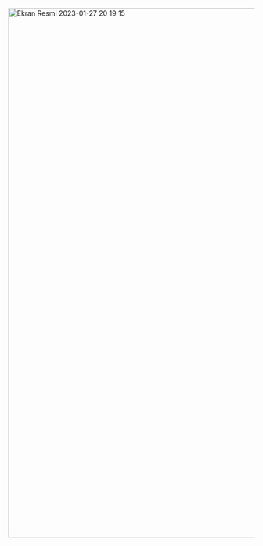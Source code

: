<img width="1080" alt="Ekran Resmi 2023-01-27 20 19 15" src="https://user-images.githubusercontent.com/123209878/215152453-556fc5fc-e90c-4858-bd56-a175c09a3bf1.png">
